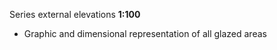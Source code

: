 <span class="caps">Series external elevations **1:100**</span>

- Graphic and dimensional representation of all glazed areas
